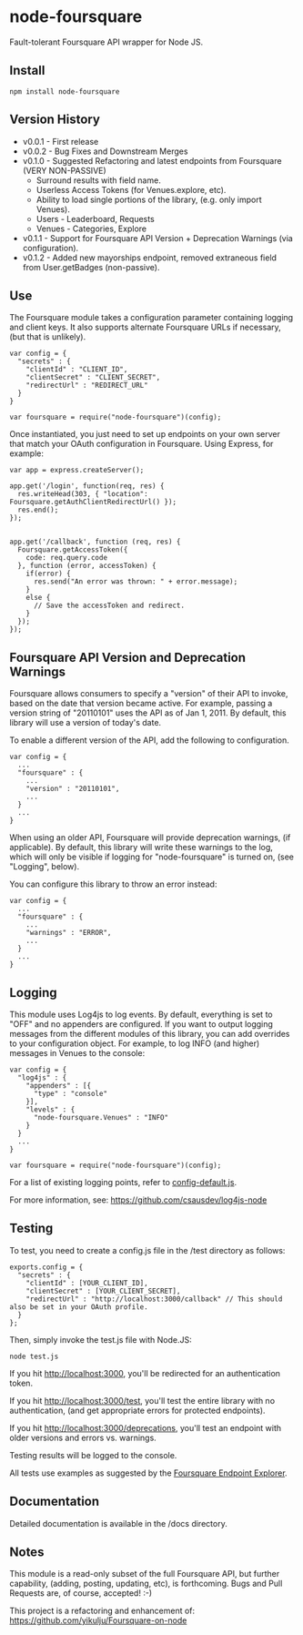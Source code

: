 node-foursquare
==================

Fault-tolerant Foursquare API wrapper for Node JS.


Install
-------

    npm install node-foursquare

Version History
---------------

*  v0.0.1 - First release
*  v0.0.2 - Bug Fixes and Downstream Merges
*  v0.1.0 - Suggested Refactoring and latest endpoints from Foursquare (VERY NON-PASSIVE)
    * Surround results with field name.
    * Userless Access Tokens (for Venues.explore, etc).
    * Ability to load single portions of the library, (e.g. only import Venues).
    * Users - Leaderboard, Requests
    * Venues - Categories, Explore
* v0.1.1 - Support for Foursquare API Version + Deprecation Warnings (via configuration).
* v0.1.2 - Added new mayorships endpoint, removed extraneous field from User.getBadges (non-passive).


Use
---

The Foursquare module takes a configuration parameter containing logging and client keys. It also supports alternate
Foursquare URLs if necessary, (but that is unlikely).

    var config = {
      "secrets" : {
        "clientId" : "CLIENT_ID",
        "clientSecret" : "CLIENT_SECRET",
        "redirectUrl" : "REDIRECT_URL"
      }
    }

    var foursquare = require("node-foursquare")(config);

Once instantiated, you just need to set up endpoints on your own server that match your OAuth configuration
in Foursquare.  Using Express, for example:

    var app = express.createServer();

    app.get('/login', function(req, res) {
      res.writeHead(303, { "location": Foursquare.getAuthClientRedirectUrl() });
      res.end();
    });


    app.get('/callback', function (req, res) {
      Foursquare.getAccessToken({
        code: req.query.code
      }, function (error, accessToken) {
        if(error) {
          res.send("An error was thrown: " + error.message);
        }
        else {
          // Save the accessToken and redirect.
        }
      });
    });

Foursquare API Version and Deprecation Warnings
-----------------------------------------------

Foursquare allows consumers to specify a "version" of their API to invoke, based on the date that version became active.
For example, passing a version string of "20110101" uses the API as of Jan 1, 2011.  By default, this library will use
a version of today's date.

To enable a different version of the API, add the following to configuration.

    var config = {
      ...
      "foursquare" : {
        ...
        "version" : "20110101",
        ...
      }
      ...
    }

When using an older API, Foursquare will provide deprecation warnings, (if applicable). By default, this library will
write these warnings to the log, which will only be visible if logging for "node-foursquare" is turned on, (see
"Logging", below).

You can configure this library to throw an error instead:

    var config = {
      ...
      "foursquare" : {
        ...
        "warnings" : "ERROR",
        ...
      }
      ...
    }


Logging
-------

This module uses Log4js to log events. By default, everything is set to "OFF" and no appenders are configured. If you
want to output logging messages from the different modules of this library, you can add overrides to your configuration
object.  For example, to log INFO (and higher) messages in Venues to the console:

    var config = {
      "log4js" : {
        "appenders" : [{
          "type" : "console"
        }],
        "levels" : {
          "node-foursquare.Venues" : "INFO"
        }
      }
      ...
    }

    var foursquare = require("node-foursquare")(config);

For a list of existing logging points, refer to [config-default.js](https://github.com/clintandrewhall/node-foursquare/blob/master/lib/config-default.js).

For more information, see: https://github.com/csausdev/log4js-node

Testing
-------

To test, you need to create a config.js file in the /test directory as follows:

    exports.config = {
      "secrets" : {
        "clientId" : [YOUR_CLIENT_ID],
        "clientSecret" : [YOUR_CLIENT_SECRET],
        "redirectUrl" : "http://localhost:3000/callback" // This should also be set in your OAuth profile.
      }
    };

Then, simply invoke the test.js file with Node.JS:

    node test.js

If you hit [http://localhost:3000](http://localhost:3000), you'll be redirected for an authentication token.

If you hit [http://localhost:3000/test](http://localhost:3000/test), you'll test the entire library with no authentication, (and get appropriate
errors for protected endpoints).

If you hit [http://localhost:3000/deprecations](http://localhost:3000/deprecations), you'll test an endpoint with older versions and
errors vs. warnings.

Testing results will be logged to the console.

All tests use examples as suggested by the [Foursquare Endpoint Explorer](https://developer.foursquare.com/docs/explore.html).

Documentation
-------------

Detailed documentation is available in the /docs directory.

Notes
-----

This module is a read-only subset of the full Foursquare API, but further capability, (adding, posting, updating, etc),
is forthcoming. Bugs and Pull Requests are, of course, accepted! :-)

This project is a refactoring and enhancement of: https://github.com/yikulju/Foursquare-on-node